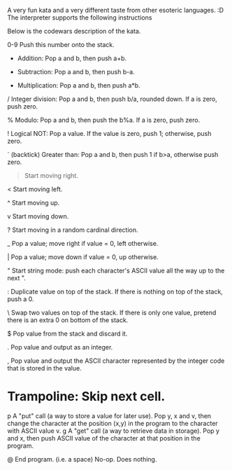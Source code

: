 A very fun kata and a very different taste from other esoteric languages. :D
The interpreter supports the following instructions 

Below is the codewars description of the kata.

0-9 Push this number onto the stack.

+ Addition: Pop a and b, then push a+b.

- Subtraction: Pop a and b, then push b-a.

* Multiplication: Pop a and b, then push a*b.

/ Integer division: Pop a and b, then push b/a, rounded down. If a is zero, push zero.

% Modulo: Pop a and b, then push the b%a. If a is zero, push zero.

! Logical NOT: Pop a value. If the value is zero, push 1; otherwise, push zero.

` (backtick) Greater than: Pop a and b, then push 1 if b>a, otherwise push zero.

> Start moving right.

< Start moving left.

^ Start moving up.

v Start moving down.

? Start moving in a random cardinal direction.

_ Pop a value; move right if value = 0, left otherwise.

| Pop a value; move down if value = 0, up otherwise.

" Start string mode: push each character's ASCII value all the way up to the next ".

: Duplicate value on top of the stack. If there is nothing on top of the stack, push a 0.

\ Swap two values on top of the stack. If there is only one value, pretend there is an extra 0 on bottom of the stack.

$ Pop value from the stack and discard it.

. Pop value and output as an integer.

, Pop value and output the ASCII character represented by the integer code that is stored in the value.

# Trampoline: Skip next cell.

p A "put" call (a way to store a value for later use). Pop y, x and v, then change the character at the position (x,y) in the program to the character with ASCII value v.
g A "get" call (a way to retrieve data in storage). Pop y and x, then push ASCII value of the character at that position in the program.

@ End program.
  (i.e. a space) No-op. Does nothing.
